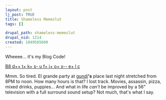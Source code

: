 ```yaml
--- 
layout: post
lj_post: TRUE
title: Shameless Memeslut
tags: []

drupal_path: shameless-memeslut
drupal_nid: 1214
created: 1049565600
---
```

Wheeee... it's my Blog Code!

<a href="http://www.leatheregg.com/bloggercode/">B8 d++ t+ k+ s- u f+ i+ o+ x-- e+ l c</a>

Mmm. So tired. El grande party at <a href="http://gundi.livejournal.com">gundi</a><b>'s</b> place last night stretched from 8PM to noon. How many hours is that? I lost track. Movies, assassin, pizza, mixed drinks, puppies... And what in life <i>can't</i> be improved by a 56" television with a full surround sound setup? Not much, that's what I say.
